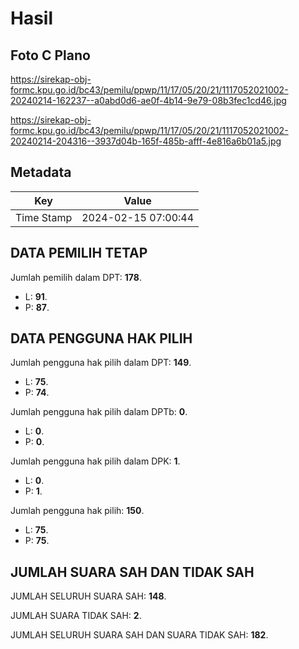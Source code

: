 # Hasil

## Foto C Plano

https://sirekap-obj-formc.kpu.go.id/bc43/pemilu/ppwp/11/17/05/20/21/1117052021002-20240214-162237--a0abd0d6-ae0f-4b14-9e79-08b3fec1cd46.jpg

https://sirekap-obj-formc.kpu.go.id/bc43/pemilu/ppwp/11/17/05/20/21/1117052021002-20240214-204316--3937d04b-165f-485b-afff-4e816a6b01a5.jpg


## Metadata

| Key        | Value               |
| ---------- | ------------------- |
| Time Stamp | 2024-02-15 07:00:44 |


## DATA PEMILIH TETAP

Jumlah pemilih dalam DPT: **178**.
 * L: **91**.
 * P: **87**.

## DATA PENGGUNA HAK PILIH

Jumlah pengguna hak pilih dalam DPT: **149**.
 * L: **75**.
 * P: **74**.

Jumlah pengguna hak pilih dalam DPTb: **0**.
 * L: **0**.
 * P: **0**.

Jumlah pengguna hak pilih dalam DPK: **1**.
 * L: **0**.
 * P: **1**.

Jumlah pengguna hak pilih: **150**.
 * L: **75**.
 * P: **75**.

## JUMLAH SUARA SAH DAN TIDAK SAH

JUMLAH SELURUH SUARA SAH: **148**.

JUMLAH SUARA TIDAK SAH: **2**.

JUMLAH SELURUH SUARA SAH DAN SUARA TIDAK SAH: **182**.



